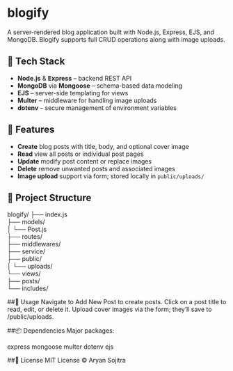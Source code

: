 # blogify

A server-rendered blog application built with Node.js, Express, EJS, and MongoDB. Blogify supports full CRUD operations along with image uploads.

## 🧱 Tech Stack

- **Node.js** & **Express** – backend REST API  
- **MongoDB** via **Mongoose** – schema-based data modeling  
- **EJS** – server-side templating for views  
- **Multer** – middleware for handling image uploads  
- **dotenv** – secure management of environment variables

## 🚀 Features

- **Create** blog posts with title, body, and optional cover image  
- **Read** view all posts or individual post pages  
- **Update** modify post content or replace images  
- **Delete** remove unwanted posts and associated images  
- **Image upload** support via form; stored locally in `public/uploads/`

## 🔧 Project Structure

blogify/
├── index.js  
├── models/  
│ └── Post.js  
├── routes/  
├── middlewares/  
├── service/  
├── public/  
│ └── uploads/  
└── views/  
├── posts/  
└── includes/   

##🧩 Usage
Navigate to Add New Post to create posts.
Click on a post title to read, edit, or delete it.
Upload cover images via the form; they’ll save to /public/uploads.

##📦 Dependencies
Major packages:

express
mongoose
multer
dotenv
ejs

##📄 License
MIT License © Aryan Sojitra
